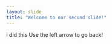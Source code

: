 ```yaml
---
layout: slide
title: "Welcome to our second slide!"
---
```

i did this
Use the left arrow to go back!
